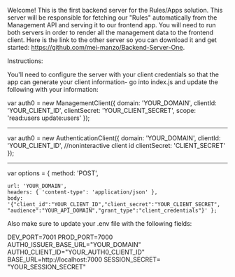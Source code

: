 Welcome! This is the first backend server for the Rules/Apps solution. This server will be responsible for fetching our "Rules" automatically from the Management API and serving it to our frontend app. You will need to run both servers in order to render all the management data to the frontend client. Here is the link to the other server so you can download it and get started: https://github.com/mei-manzo/Backend-Server-One.


Instructions:

You'll need to configure the server with your client credentials so that the app can generate your client information- go into index.js and update the following with your information:

var auth0 = new ManagementClient({
    domain: 'YOUR_DOMAIN',
    clientId: 'YOUR_CLIENT_ID',
    clientSecret: 'YOUR_CLIENT_SECRET',
    scope: 'read:users update:users'
});


---

var auth0 = new AuthenticationClient({
    domain: 'YOUR_DOMAIN',
    clientId: 'YOUR_CLIENT_ID', //noninteractive client id
    clientSecret: 'CLIENT_SECRET'
});

---

var options = { method: 'POST',

    url: 'YOUR_DOMAIN',
    headers: { 'content-type': 'application/json' },   
    body: '{"client_id":"YOUR_CLIENT_ID","client_secret":"YOUR_CLIENT_SECRET",  
    "audience":"YOUR_API_DOMAIN","grant_type":"client_credentials"}' };


Also make sure to update your .env file with the following fields:


DEV_PORT=7001
PROD_PORT=7000
AUTH0_ISSUER_BASE_URL="YOUR_DOMAIN"
AUTH0_CLIENT_ID="YOUR_AUTH0_CLIENT_ID"
BASE_URL=http://localhost:7000
SESSION_SECRET= "YOUR_SESSION_SECRET"
